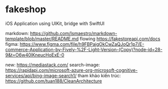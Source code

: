 # fakeshop
iOS Application using UIKit, bridge with SwiftUI

markdown: https://github.com/Ismaestro/markdown-template/blob/master/README.md
flowing https://fakestoreapi.com/docs
figma: https://www.figma.com/file/h9FBPaigOkCwZaQJoQr1p7/E-commerce-Application-by-Fively-%2F-Light-Version-(Copy)?node-id=28-9&t=O6w40lKneucHoExE-0

new: https://mediastack.com/
search-image: https://rapidapi.com/microsoft-azure-org-microsoft-cognitive-services/api/bing-image-search1/
tham khảo kiến trúc: https://github.com/tuan188/CleanArchitecture

